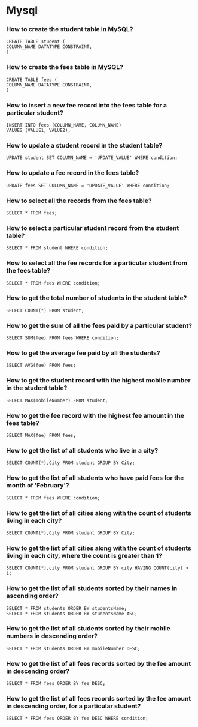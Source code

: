 # Mysql

### How to create the student table in MySQL?
~~~
CREATE TABLE student (
COLUMN_NAME DATATYPE CONSTRAINT,
)
~~~

### How to create the fees table in MySQL?
~~~
CREATE TABLE fees (
COLUMN_NAME DATATYPE CONSTRAINT,
)
~~~

### How to insert a new fee record into the fees table for a particular student?

~~~
INSERT INTO fees (COLUMN_NAME, COLUMN_NAME)
VALUES (VALUE1, VALUE2);
~~~

### How to update a student record in the student table?

~~~
UPDATE student SET COLUMN_NAME = 'UPDATE_VALUE' WHERE condition;
~~~

### How to update a fee record in the fees table?
~~~
UPDATE fees SET COLUMN_NAME = 'UPDATE_VALUE' WHERE condition;
~~~

### How to select all the records from the fees table?
~~~
SELECT * FROM fees;
~~~

### How to select a particular student record from the student table?
~~~
SELECT * FROM student WHERE condition;
~~~

### How to select all the fee records for a particular student from the fees table?
~~~
SELECT * FROM fees WHERE condition;
~~~

### How to get the total number of students in the student table?

~~~
SELECT COUNT(*) FROM student;
~~~

### How to get the sum of all the fees paid by a particular student?

~~~
SELECT SUM(fee) FROM fees WHERE condition;
~~~

### How to get the average fee paid by all the students?
~~~
SELECT AVG(fee) FROM fees;
~~~

### How to get the student record with the highest mobile number in the student table?
~~~
SELECT MAX(mobileNumber) FROM student;
~~~

### How to get the fee record with the highest fee amount in the fees table?
~~~
SELECT MAX(fee) FROM fees;
~~~

### How to get the list of all students who live in a city?
~~~
SELECT COUNT(*),City FROM student GROUP BY City;
~~~

### How to get the list of all students who have paid fees for the month of 'February'?
~~~
SELECT * FROM fees WHERE condition;
~~~

### How to get the list of all cities along with the count of students living in each city?
~~~
SELECT COUNT(*),City FROM student GROUP BY City;
~~~

### How to get the list of all cities along with the count of students living in each city, where the count is greater than 1?
~~~
SELECT COUNT(*),city FROM student GROUP BY city HAVING COUNT(city) > 1;
~~~

### How to get the list of all students sorted by their names in ascending order?
~~~
SELECT * FROM students ORDER BY studentsName;
SELECT * FROM students ORDER BY studentsName ASC;
~~~

### How to get the list of all students sorted by their mobile numbers in descending order? 
~~~
SELECT * FROM students ORDER BY mobileNumber DESC;
~~~

### How to get the list of all fees records sorted by the fee amount in descending order?
~~~
SELECT * FROM fees ORDER BY fee DESC;
~~~

### How to get the list of all fees records sorted by the fee amount in descending order, for a particular student?
~~~
SELECT * FROM fees ORDER BY fee DESC WHERE condition;
~~~

















